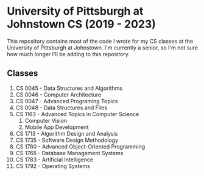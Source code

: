 # University of Pittsburgh at Johnstown CS (2019 - 2023)
This repository contains most of the code I wrote for my CS classes at the University of Pittsburgh at Johnstown. I'm currently a senior, so I'm not sure how much longer I'll be adding to this repository.

## Classes
1. CS 0045 - Data Structures and Algorithms
2. CS 0046 - Computer Architecture
3. CS 0047 - Advanced Programing Topics
4. CS 0048 - Data Structures and Files
5. CS 1163 - Advanced Topics in Computer Science
   1. Computer Vision
   2. Mobile App Development
6. CS 1713 - Algorithm Design and Analysis
7. CS 1735 - Software Design Methodology
8. CS 1760 - Advanced Object-Oriented Programming
9. CS 1765 - Database Management Systems
10. CS 1783 - Artificial Intelligence
11. CS 1792 - Operating Systems

